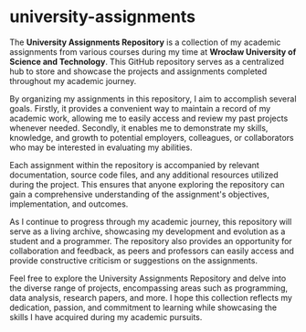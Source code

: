 # university-assignments

The __University Assignments Repository__ is a collection of my academic assignments from various courses during my time at __Wrocław University of Science and Technology__. This GitHub repository serves as a centralized hub to store and showcase the projects and assignments completed throughout my academic journey.

By organizing my assignments in this repository, I aim to accomplish several goals. Firstly, it provides a convenient way to maintain a record of my academic work, allowing me to easily access and review my past projects whenever needed. Secondly, it enables me to demonstrate my skills, knowledge, and growth to potential employers, colleagues, or collaborators who may be interested in evaluating my abilities.

Each assignment within the repository is accompanied by relevant documentation, source code files, and any additional resources utilized during the project. This ensures that anyone exploring the repository can gain a comprehensive understanding of the assignment's objectives, implementation, and outcomes.

As I continue to progress through my academic journey, this repository will serve as a living archive, showcasing my development and evolution as a student and a programmer. The repository also provides an opportunity for collaboration and feedback, as peers and professors can easily access and provide constructive criticism or suggestions on the assignments.

Feel free to explore the University Assignments Repository and delve into the diverse range of projects, encompassing areas such as programming, data analysis, research papers, and more. I hope this collection reflects my dedication, passion, and commitment to learning while showcasing the skills I have acquired during my academic pursuits.